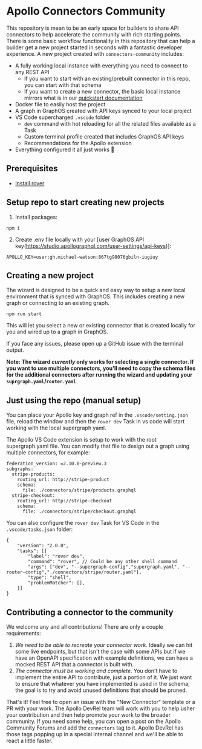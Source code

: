 # Apollo Connectors Community

This repository is mean to be an early space for builders to share API connectors to help accelerate the community with rich starting points. There is some basic workflow functionality in this repository that can help a builder get a new project started in seconds with a fantastic developer experience. A new project created with `connectors-community` includes:

- A fully working local instance with everything you need to connect to any REST API
    - If you want to start with an existing/prebuilt connector in this repo, you can start with that schema
    - If you want to create a new connector, the basic local instance mirrors what is in our [quickstart documentation](https://www.apollographql.com/docs/graphos/get-started/guides/rest-quickstart)
- Docker file to easily host the project
- A graph in GraphOS created with API keys synced to your local project
- VS Code supercharged `.vscode` folder
    - `dev` command with hot reloading for all the related files available as a Task
    - Custom terminal profile created that includes GraphOS API keys
    - Recommendations for the Apollo extension
- Everything configured it all just works 💪

##  Prerequisites

- [Install rover](https://www.apollographql.com/docs/rover/getting-started)

## Setup repo to start creating new projects

1. Install packages:

```
npm i
```

2. Create .env file locally with your [user GraphOS API key(https://studio.apollographql.com/user-settings/api-keys)]:

```
APOLLO_KEY=user:gh.michael-watson:867tg98076gbiln-iugiuy
```

## Creating a new project

The wizard is designed to be a quick and easy way to setup a new local environment that is synced with GraphOS. This includes creating a new graph or connecting to an existing graph. 

```
npm run start
```

This will let you select a new or existing connector that is created locally for you and wired up to a graph in GraphOS. 

If you face any issues, please open up a GitHub issue with the terminal output.

**Note: The wizard *currently* only works for selecting a single connector. If you want to use multiple connectors, you'll need to copy the schema files for the additional connectors after running the wizard and updating your `suprgraph.yaml`/`router.yaml`**

## Just using the repo (manual setup)

You can place your Apollo key and graph ref in the `.vscode/setting.json` file, reload the window and then the `rover dev` Task in vs code will start working with the local supergraph yaml.

The Apollo VS Code extension is setup to work with the root supergraph.yaml file. You can modify that file to design out a graph using multiple connectors, for example:

```
federation_version: =2.10.0-preview.3
subgraphs:
  stripe-products:
    routing_url: http://stripe-product
    schema:
      file: ./connectors/stripe/products.graphql
  stripe-checkout:
    routing_url: http://stripe-checkout
    schema:
      file: ./connectors/stripe/checkout.graphql
```

You can also configure the `rover dev` Task for VS Code in the `.vscode/tasks.json` folder:

```
{
    "version": "2.0.0",
    "tasks": [{
        "label": "rover dev",
        "command": "rover", // Could be any other shell command
        "args": ["dev", "--supergraph-config","supergraph.yaml", "--router-config","./connectors/stripe/router.yaml"],
        "type": "shell",
        "problemMatcher": [],
    }]
}
```

## Contributing a connector to the community

We welcome any and all contributions! There are only a couple requirements:

1. *We need to be able to recreate your connector work*. Ideally we can hit some live endpoints, but that isn't the case with some APIs but if we have an OpenAPI specification with example definitions, we can have a mocked REST API that a connector is built with.
2. *The connector must be working and complete*. You don't have to implement the entire API to contribute, just a portion of it. We just want to ensure that whatever you have implemented is used in the schema; the goal is to try and avoid unused definitions that should be pruned.

That's it! Feel free to open an issue with the "New Connector" template or a PR with your work. The Apollo DevRel team will work with you to help usher your contribution and then help promote your work to the broader community. If you need some help, you can open a post on the Apollo Community Forums and add the `connectors` tag to it. Apollo DevRel has those tags popping up in a special internal channel and we'll be able to react a little faster.